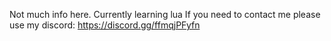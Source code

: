Not much info here.
Currently learning lua
If you need to contact me please use my discord: https://discord.gg/ffmqjPFyfn

